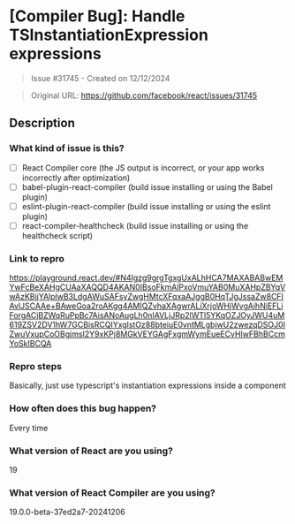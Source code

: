 # [Compiler Bug]: Handle TSInstantiationExpression expressions

> Issue #31745 - Created on 12/12/2024

> Original URL: https://github.com/facebook/react/issues/31745

## Description

### What kind of issue is this?

- [ ] React Compiler core (the JS output is incorrect, or your app works incorrectly after optimization)
- [ ] babel-plugin-react-compiler (build issue installing or using the Babel plugin)
- [ ] eslint-plugin-react-compiler (build issue installing or using the eslint plugin)
- [ ] react-compiler-healthcheck (build issue installing or using the healthcheck script)

### Link to repro

https://playground.react.dev/#N4Igzg9grgTgxgUxALhHCA7MAXABABwEMYwFcBeXAHgCUAaXAQQD4AKAN0IBsoFkmAlPxoVmuYAB0MuXAHpZBYqVwAzKBjjYAlplwB3LdgAWuSAFsyZwgHMtcXFqxaAJggB0HqTJgJssaZw8CFIAvlJSCAAe+BAweGoa2roAKgg4AMIQZvhaXAgwrALiXrjoWHjWvgAihNiEFLiForgACjBZWqRuPpBc7AisANoAugLh0nIAVLjJRp2lWTl5YKqOZJOyJWU4uM619ZSV2DV1hW7GCBisRCQIYxglstOz88bteiuE0vntMLgbjwU2zwezqDSOJ0IZwuVxupCoOBgjmsI2Y9xKPj8MGkVEYGAgFxgmWymEueECvHIwFBhBCcmYoSkIBCQA

### Repro steps

Basically, just use typescript's instantiation expressions inside a component

### How often does this bug happen?

Every time

### What version of React are you using?

19

### What version of React Compiler are you using?

19.0.0-beta-37ed2a7-20241206
